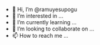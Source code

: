 - 👋 Hi, I’m @ramuyesupogu
- 👀 I’m interested in ...
- 🌱 I’m currently learning ...
- 💞️ I’m looking to collaborate on ...
- 📫 How to reach me ...

<!---
ramuyesupogu/ramuyesupogu is a ✨ special ✨ repository because its `README.md` (this file) appears on your GitHub profile.
You can click the Preview link to take a look at your changes.
--->
